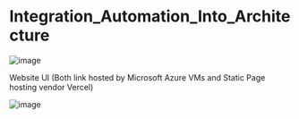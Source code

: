 # Integration_Automation_Into_Architecture

![image](https://user-images.githubusercontent.com/58724748/204790371-b0075725-ba1c-494e-b2e0-2c5fa665ed8b.png)

Website UI (Both link hosted by Microsoft Azure VMs and Static Page hosting vendor Vercel)

![image](https://user-images.githubusercontent.com/58724748/204812547-e219e167-2f6b-4a7a-bb6d-ec9929bc4af2.png)

